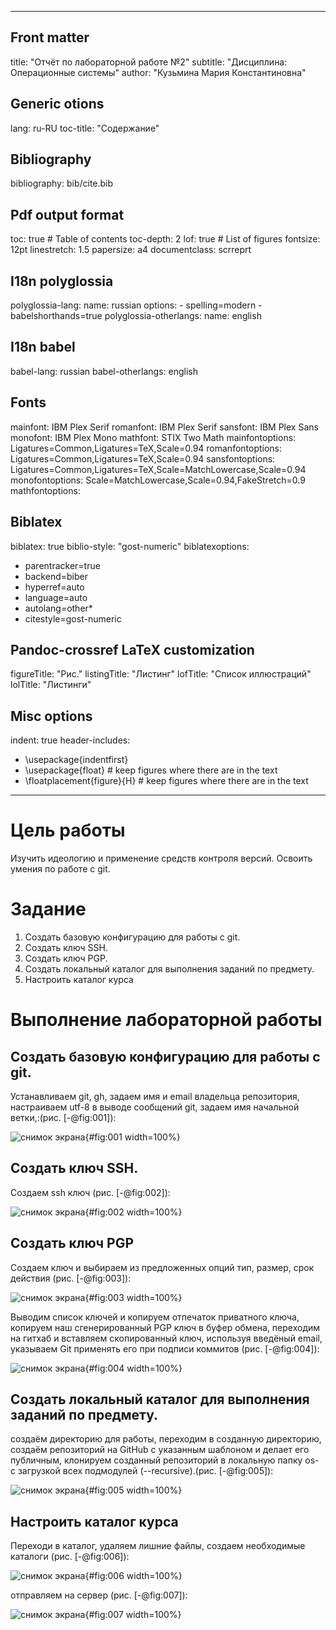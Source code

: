 
---
## Front matter
title: "Отчёт по лабораторной работе №2"
subtitle: "Дисциплина: Операционные системы"
author: "Кузьмина Мария Константиновна"

## Generic otions
lang: ru-RU
toc-title: "Содержание"

## Bibliography
bibliography: bib/cite.bib

## Pdf output format
toc: true # Table of contents
toc-depth: 2
lof: true # List of figures
fontsize: 12pt
linestretch: 1.5
papersize: a4
documentclass: scrreprt
## I18n polyglossia
polyglossia-lang:
  name: russian
  options:
	- spelling=modern
	- babelshorthands=true
polyglossia-otherlangs:
  name: english
## I18n babel
babel-lang: russian
babel-otherlangs: english
## Fonts
mainfont: IBM Plex Serif
romanfont: IBM Plex Serif
sansfont: IBM Plex Sans
monofont: IBM Plex Mono
mathfont: STIX Two Math
mainfontoptions: Ligatures=Common,Ligatures=TeX,Scale=0.94
romanfontoptions: Ligatures=Common,Ligatures=TeX,Scale=0.94
sansfontoptions: Ligatures=Common,Ligatures=TeX,Scale=MatchLowercase,Scale=0.94
monofontoptions: Scale=MatchLowercase,Scale=0.94,FakeStretch=0.9
mathfontoptions:
## Biblatex
biblatex: true
biblio-style: "gost-numeric"
biblatexoptions:
  - parentracker=true
  - backend=biber
  - hyperref=auto
  - language=auto
  - autolang=other*
  - citestyle=gost-numeric
## Pandoc-crossref LaTeX customization
figureTitle: "Рис."
listingTitle: "Листинг"
lofTitle: "Список иллюстраций"
lolTitle: "Листинги"
## Misc options
indent: true
header-includes:
  - \usepackage{indentfirst}
  - \usepackage{float} # keep figures where there are in the text
  - \floatplacement{figure}{H} # keep figures where there are in the text
---

# Цель работы

Изучить идеологию и применение средств контроля версий. Освоить умения по работе с git.


# Задание


1. Создать базовую конфигурацию для работы с git.
2. Создать ключ SSH.
3. Создать ключ PGP.
4. Создать локальный каталог для выполнения заданий по предмету.
5. Настроить каталог курса


# Выполнение лабораторной работы

## Создать базовую конфигурацию для работы с git.
Устанавливаем git, gh, задаем имя и email владельца репозитория, настраиваем utf-8 в выводе сообщений git, задаем имя начальной ветки,:(рис. [-@fig:001]):

![снимок экрана](image/1.jpg){#fig:001 width=100%}


## Создать ключ SSH.

Создаем ssh ключ (рис. [-@fig:002]):

![снимок экрана](image/2.jpg){#fig:002 width=100%}


## Создать ключ PGP

Создаем ключ и выбираем из предложенных опций тип, размер, срок действия (рис. [-@fig:003]):

![снимок экрана](image/3.jpg){#fig:003 width=100%}

Выводим список ключей и копируем отпечаток приватного ключа, копируем наш сгенерированный PGP ключ в буфер обмена, переходим на гитхаб и вставляем скопированный ключ, используя введёный email, указываем Git применять его при подписи коммитов (рис. [-@fig:004]):

![снимок экрана](image/4.jpg){#fig:004 width=100%}



## Создать локальный каталог для выполнения заданий по предмету.

создаём директорию для работы, переходим в созданную директорию, создаём репозиторий на GitHub с указанным шаблоном и делает его публичным, клонируем созданный репозиторий в локальную папку os- с загрузкой всех подмодулей (--recursive).(рис. [-@fig:005]):

![снимок экрана](image/5.jpg){#fig:005 width=100%}


## Настроить каталог курса

Переходи в каталог, удаляем лишние файлы, создаем необходимые каталоги (рис. [-@fig:006]):

![снимок экрана](image/6.jpg){#fig:006 width=100%}

отправляем на сервер (рис. [-@fig:007]):

![снимок экрана](image/7.jpg){#fig:007 width=100%}





















